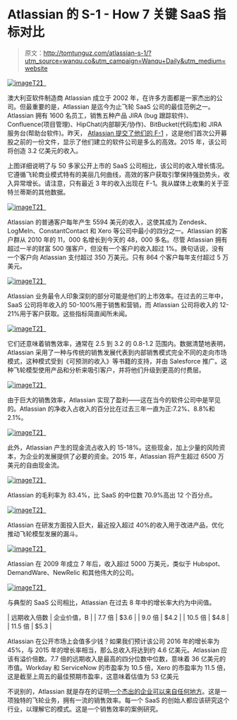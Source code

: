 # Atlassian 的 S-1 - How 7 关键 SaaS 指标对比

> 原文：<http://tomtunguz.com/atlassian-s-1/?utm_source=wanqu.co&utm_campaign=Wanqu+Daily&utm_medium=website>

[![image](img/803e5d723a5d3984d9f2b021a3afcca0.png)T2】](https://res.cloudinary.com/dzawgnnlr/image/upload/q_auto/f_auto/w_auto/ATLS_revenue_growth_compared_median.png)

澳大利亚软件制造商 Atlassian 成立于 2002 年，在许多方面都是一家杰出的公司。但最重要的是，Atlassian 是迄今为止飞轮 SaaS 公司的最佳范例之一。Atlassian 拥有 1600 名员工，销售五种产品 JIRA (bug 跟踪软件)、Confluence(项目管理)、HipChat(内部聊天/协作)、BitBucket(代码库)和 JIRA 服务台(帮助台软件)。昨天， [Atlassian 提交了他们的 F-1](http://www.sec.gov/Archives/edgar/data/1650372/000155837015001685/filename1.htm) ，这是他们首次公开募股之前的一份文件，显示了他们建立的软件公司是多么的高效。2015 年，该公司将创造 3.2 亿美元的收入。

上图详细说明了与 50 多家公开上市的 SaaS 公司相比，该公司的收入增长情况。它遵循飞轮商业模式特有的美丽几何曲线，高效的客户获取引擎保持强劲势头，收入异常增长。请注意，只有最近 3 年的收入出现在 F-1。我从媒体上收集的关于亚特兰蒂斯的其他数据。

[![image](img/69cf1d2fbc5938efc0ddd0d1d737ebda.png)T2】](https://res.cloudinary.com/dzawgnnlr/image/upload/q_auto/f_auto/w_auto/ATLS_arpc.png)

Atlassian 的普通客户每年产生 5594 美元的收入，这使其成为 Zendesk、LogMeIn、ConstantContact 和 Xero 等公司中最小的四分之一。Atlassian 的客户群从 2010 年的 11，000 名增长到今天的 48，000 多名。尽管 Atlassian 拥有超过一半的财富 500 强客户，但没有一个客户的收入超过 1%。换句话说，没有一个客户向 Atlassian 支付超过 350 万美元。只有 864 个客户每年支付超过 5 万美元。

[![image](img/3b8022f7e28cb497185352275cee7cef.png)T2】](https://res.cloudinary.com/dzawgnnlr/image/upload/q_auto/f_auto/w_auto/ATLS_company_sm_as_pct_rev.png)

Atlassian 业务最令人印象深刻的部分可能是他们的上市效率。在过去的三年中，SaaS 公司将年收入的 50-100%用于销售和营销，而 Atlassian 公司将收入的 12-21%用于客户获取。这些指标简直闻所未闻。

[![image](img/9e88f9a6882b4604c173b847073f673a.png)T2】](https://res.cloudinary.com/dzawgnnlr/image/upload/q_auto/f_auto/w_auto/ATLS_company_sales_efficiency.png)

它们还意味着销售效率，通常在 2.5 到 3.2 的 0.8-1.2 范围内。数据清楚地表明，Atlassian 采用了一种与传统的销售发展代表到内部销售模式完全不同的走向市场模式，这种模式受到《可预测的收入》等书籍的支持，并由 Salesforce 推广。这种飞轮模型使用产品和分析来吸引客户，并将他们升级到更高的付费层。

[![image](img/f92e135161dc33bb7b42971099122829.png)T2】](https://res.cloudinary.com/dzawgnnlr/image/upload/q_auto/f_auto/w_auto/ATLS_company_ni_as_pct_rev.png)

由于巨大的销售效率，Atlassian 实现了盈利——这在当今的软件公司中是罕见的。Atlassian 的净收入占收入的百分比在过去三年一直为正:7.2%、8.8%和 2.1%。

[![image](img/f84370ba7a6995daf8d6e9cf9f598020.png)T2】](https://res.cloudinary.com/dzawgnnlr/image/upload/q_auto/f_auto/w_auto/ATLS_cash_from_ops_pct.png)

此外，Atlassian 产生的现金流占收入的 15-18%。这些现金，加上少量的风险资本，为企业的发展提供了必要的资金。2015 年，Atlassian 将产生超过 6500 万美元的自由现金流。

[![image](img/3c6b8ae43393b622edec122f75c069ea.png)T2】](https://res.cloudinary.com/dzawgnnlr/image/upload/q_auto/f_auto/w_auto/ATLS_company_gross_margin.png)

Atlassian 的毛利率为 83.4%，比 SaaS 的中位数 70.9%高出 12 个百分点。

[![image](img/f7448f67c5c453f3499f74ef1368bb5e.png)T2】](https://res.cloudinary.com/dzawgnnlr/image/upload/q_auto/f_auto/w_auto/ATLS_rd_as_pct_rev.png)

Atlassian 在研发方面投入巨大，最近投入超过 40%的收入用于改进产品，优化推动飞轮模型发展的漏斗。

[![image](img/9166ce464653a87980bbe614a9e55866.png)T2】](https://res.cloudinary.com/dzawgnnlr/image/upload/q_auto/f_auto/w_auto/ATLS_time_to_50M.png)

Atlassian 在 2009 年成立 7 年后，收入超过 5000 万美元，类似于 Hubspot、DemandWare、NewRelic 和其他伟大的公司。

[![image](img/bc8599fac7eb343370a0088f95363bae.png)T2】](https://res.cloudinary.com/dzawgnnlr/image/upload/q_auto/f_auto/w_auto/ATLS_revenue_cagr_compared_median.png)

与典型的 SaaS 公司相比，Atlassian 在过去 8 年中的增长率大约为中间值。

| 远期收入倍数 | 企业价值，B |
| 7.7 倍 | $3.6 |
| 9.0 倍 | $4.2 |
| 10.5 倍 | $4.8 |
| 11.5 倍 | $5.3 |

Atlassian 在公开市场上会值多少钱？如果我们预计该公司 2016 年的增长率为 45%，与 2015 年的增长率相当，那么总收入将达到约 4.6 亿美元。Atlassian 应该有溢价倍数。7.7 倍的远期收入是最高的四分位数中位数，意味着 36 亿美元的市值。Workday 和 ServiceNow 的市盈率为 10.5 倍，Xero 的市盈率为 11.5 倍，这是截至上周五的最佳预期市盈率，这意味着估值为 53 亿美元

不说别的，Atlassian 就是存在的证明[一个杰出的企业可以来自任何地方](http://tomtunguz.com/great-entrepreneur-anywhere/)。这是一项独特的飞轮业务，拥有一流的销售效率。每一个 SaaS 的创始人都应该研究这个行业，以理解它的模式。这是一个销售效率的案例研究。